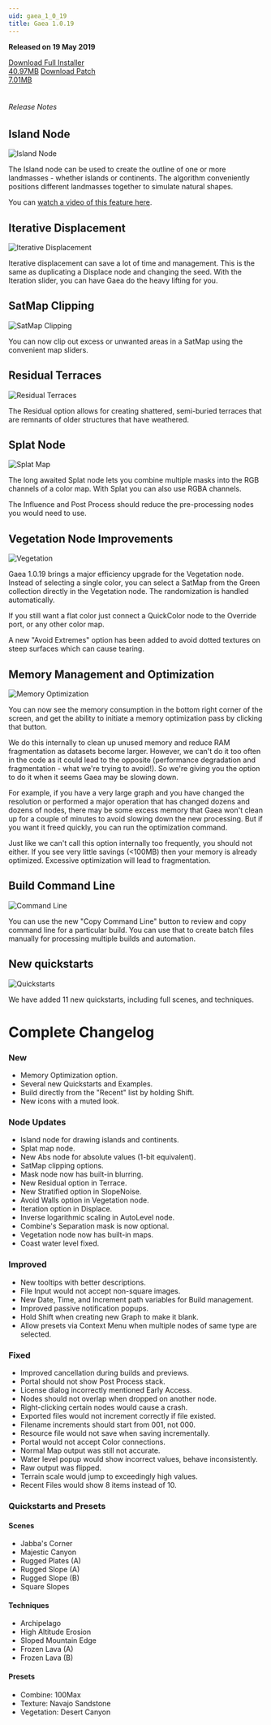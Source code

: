 ```yaml
---
uid: gaea_1_0_19
title: Gaea 1.0.19
---
```



**Released on 19 May 2019**

<div class="btn-group" role="group">
<a href="http://viridian.quadspinner.com/gaea/Gaea-1.0.19.exe?f=1" class="btn btn-dark">Download Full Installer<br />40.97MB</a>
<a href="http://viridian.quadspinner.com/gaea/Gaea-1.0.19P.exe?f=1" class="btn btn-dark">Download Patch<br />7.01MB</a>
</div></div></div>
<br><h6 class="ml-2">Release Notes</h6>
<div class="card">
<div class="card-body release-note">

## Island Node

![Island Node](http://cdn.quadspinner.com/gaea/changelog/1_0_19/islands.png)

The Island node can be used to create the outline of one or more landmasses - whether islands or continents. The algorithm conveniently positions different landmasses together to simulate natural shapes.

You can [watch a video of this feature here](https://youtu.be/yHITgsb1pgA).

## Iterative Displacement

![Iterative Displacement](http://cdn.quadspinner.com/gaea/changelog/1_0_19/displace.jpg)

Iterative displacement can save a lot of time and management. This is the same as duplicating a Displace node and changing the seed. With the Iteration slider, you can have Gaea do the heavy lifting for you.

## SatMap Clipping

![SatMap Clipping](http://cdn.quadspinner.com/gaea/changelog/1_0_19/satmap_clipping.png)

You can now clip out excess or unwanted areas in a SatMap using the convenient map sliders.

## Residual Terraces

![Residual Terraces](http://cdn.quadspinner.com/gaea/changelog/1_0_19/residual_terraces.jpg)

The Residual option allows for creating shattered, semi-buried terraces that are remnants of older structures that have weathered.

## Splat Node

![Splat Map](http://cdn.quadspinner.com/gaea/changelog/1_0_19/splat.jpg)

The long awaited Splat node lets you combine multiple masks into the RGB channels of a color map. With Splat you can also use RGBA channels.

The Influence and Post Process should reduce the pre-processing nodes you would need to use.

## Vegetation Node Improvements

![Vegetation](http://cdn.quadspinner.com/gaea/changelog/1_0_19/vegetation.png)

Gaea 1.0.19 brings a major efficiency upgrade for the Vegetation node. Instead of selecting a single color, you can select a SatMap from the Green collection directly in the Vegetation node. The randomization is handled automatically.

If you still want a flat color just connect a QuickColor node to the Override port, or any other color map.

A new "Avoid Extremes" option has been added to avoid dotted textures on steep surfaces which can cause tearing.

## Memory Management and Optimization

![Memory Optimization](http://cdn.quadspinner.com/gaea/changelog/1_0_19/memory.png)

You can now see the memory consumption in the bottom right corner of the screen, and get the ability to initiate a memory optimization pass by clicking that button. 

We do this internally to clean up unused memory and reduce RAM fragmentation as datasets become larger. However, we can't do it too often in the code as it could lead to the opposite (performance degradation and fragmentation - what we're trying to avoid!). So we're giving you the option to do it when it seems Gaea may be slowing down.

For example, if you have a very large graph and you have changed the resolution or performed a major operation that has changed dozens and dozens of nodes, there may be some excess memory that Gaea won't clean up for a couple of minutes to avoid slowing down the new processing. But if you want it freed quickly, you can run the optimization command.

Just like we can't call this option internally too frequently, you should not either. If you see very little savings (<100MB) then your memory is already optimized. Excessive optimization will lead to fragmentation.

## Build Command Line

![Command Line](http://cdn.quadspinner.com/gaea/changelog/1_0_19/cmd.png)

You can use the new "Copy Command Line" button to review and copy command line for a particular build. You can use that to create batch files manually for processing multiple builds and automation.

## New quickstarts

![Quickstarts](http://cdn.quadspinner.com/gaea/changelog/1_0_19/quickstarts.jpg)

We have added 11 new quickstarts, including full scenes, and techniques.

# Complete Changelog

### New
- Memory Optimization option.
- Several new Quickstarts and Examples.
- Build directly from the "Recent" list by holding Shift.
- New icons with a muted look.

### Node Updates
- Island node for drawing islands and continents.
- Splat map node.
- New Abs node for absolute values (1-bit equivalent).
- SatMap clipping options.
- Mask node now has built-in blurring.
- New Residual option in Terrace.
- New Stratified option in SlopeNoise.
- Avoid Walls option in Vegetation node.
- Iteration option in Displace.
- Inverse logarithmic scaling in AutoLevel node.
- Combine's Separation mask is now optional.
- Vegetation node now has built-in maps.
- Coast water level fixed.

### Improved
- New tooltips with better descriptions.
- File Input would not accept non-square images.
- New Date, Time, and Increment path variables for Build management.
- Improved passive notification popups.
- Hold Shift when creating new Graph to make it blank.
- Allow presets via Context Menu when multiple nodes of same type are selected.

### Fixed
- Improved cancellation during builds and previews.
- Portal should not show Post Process stack.
- License dialog incorrectly mentioned Early Access.
- Nodes should not overlap when dropped on another node.
- Right-clicking certain nodes would cause a crash.
- Exported files would not increment correctly if file existed.
- Filename increments should start from 001, not 000.
- Resource file would not save when saving incrementally.
- Portal would not accept Color connections.
- Normal Map output was still not accurate.
- Water level popup would show incorrect values, behave inconsistently.
- Raw output was flipped.
- Terrain scale would jump to exceedingly high values.
- Recent Files would show 8 items instead of 10.

### Quickstarts and Presets

#### Scenes
- Jabba's Corner
- Majestic Canyon
- Rugged Plates (A)
- Rugged Slope (A)
- Rugged Slope (B)
- Square Slopes

#### Techniques
- Archipelago
- High Altitude Erosion
- Sloped Mountain Edge
- Frozen Lava (A)
- Frozen Lava (B)

#### Presets
- Combine: 100Max
- Texture: Navajo Sandstone
- Vegetation: Desert Canyon


